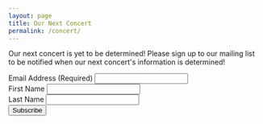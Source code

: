 ```yaml
---
layout: page
title: Our Next Concert
permalink: /concert/
---
```

Our next concert is yet to be determined! Please sign up to our mailing list to be notified when our next concert's information is determined!

<!-- Begin MailChimp Signup Form 
<link href="//cdn-images.mailchimp.com/embedcode/classic-081711.css" rel="stylesheet" type="text/css"> -->

<div>
<form action="//commodoreorchestra.us4.list-manage.com/subscribe/post?u=9ecee4534a9f77fb0c1e7d743&amp;id=bb5caddbde" method="post" target="_blank" novalidate>
	<div>
		<div class="mc-field-group">
			<label>Email Address (Required)</label>
			<input type="email" value="" name="EMAIL">
		</div>
		<div>
			<label>First Name </label>
			<input type="text" name="FNAME">
		</div>
		<div>
			<label>Last Name </label>
			<input type="text" name="LNAME">
		</div>
		<div>
			<div class="response" style="display:none"></div>
			<div class="response" style="display:none"></div>
		</div>
		<div style="position: absolute; left: -5000px;">
			<input type="text" name="b_9ecee4534a9f77fb0c1e7d743_bb5caddbde" tabindex="-1" value="">
		`	</div>
		<div class="clear">
			<input type="submit" value="Subscribe" name="subscribe" class="button">
		</div>
	</div>
</form>
</div>

<!--End mc_embed_signup-->